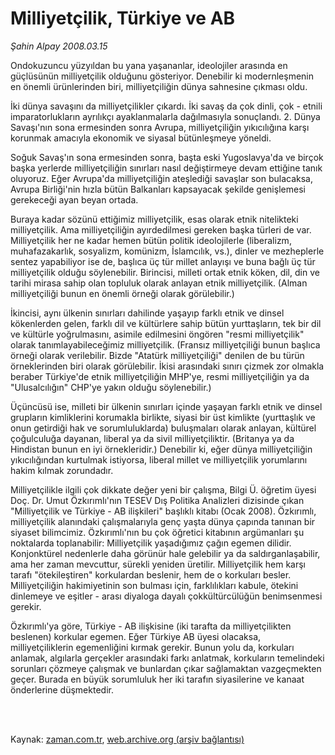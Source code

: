 # Milliyetçilik, Türkiye ve AB

*Şahin Alpay 2008.03.15*

<td class="columnist-detail">
<p>Ondokuzuncu yüzyıldan bu yana yaşananlar, ideolojiler arasında en güçlüsünün milliyetçilik olduğunu gösteriyor. Denebilir ki modernleşmenin en önemli ürünlerinden biri, milliyetçiliğin dünya sahnesine çıkması oldu.</p>
<p>
<div id="haberMetinDiv">
<p>İki dünya savaşını da milliyetçilikler çıkardı. İki savaş da çok dinli, çok - etnili imparatorlukların ayrılıkçı ayaklanmalarla dağılmasıyla sonuçlandı. 2. Dünya Savaşı'nın sona ermesinden sonra Avrupa, milliyetçiliğin yıkıcılığına karşı korunmak amacıyla ekonomik ve siyasal bütünleşmeye yöneldi. 
<p>Soğuk Savaş'ın sona ermesinden sonra, başta eski Yugoslavya'da ve birçok başka yerlerde milliyetçiliğin sınırları nasıl değiştirmeye devam ettiğine tanık oluyoruz. Eğer Avrupa'da milliyetçiliğin ateşlediği savaşlar son bulacaksa, Avrupa Birliği'nin hızla bütün Balkanları kapsayacak şekilde genişlemesi gerekeceği ayan beyan ortada. 
<p>Buraya kadar sözünü ettiğimiz milliyetçilik, esas olarak etnik nitelikteki milliyetçilik. Ama milliyetçiliğin ayırdedilmesi gereken başka türleri de var. Milliyetçilik her ne kadar hemen bütün politik ideolojilerle (liberalizm, muhafazakarlık, sosyalizm, komünizm, İslamcılık, vs.), dinler ve mezheplerle sentez yapabiliyor ise de, başlıca üç tür millet anlayışı ve buna bağlı üç tür milliyetçilik olduğu söylenebilir. Birincisi, milleti ortak etnik köken, dil, din ve tarihi mirasa sahip olan topluluk olarak anlayan etnik milliyetçilik. (Alman milliyetçiliği bunun en önemli örneği olarak görülebilir.) 
<p>İkincisi, aynı ülkenin sınırları dahilinde yaşayıp farklı etnik ve dinsel kökenlerden gelen, farklı dil ve kültürlere sahip bütün yurttaşların, tek bir dil ve kültürle yoğrulmasını, asimile edilmesini öngören "resmi milliyetçilik" olarak tanımlayabileceğimiz milliyetçilik. (Fransız milliyetçiliği bunun başlıca örneği olarak verilebilir. Bizde "Atatürk milliyetçiliği" denilen de bu türün örneklerinden biri olarak görülebilir. İkisi arasındaki sınırı çizmek zor olmakla beraber Türkiye'de etnik milliyetçiliğin MHP'ye, resmi milliyetçiliğin ya da "Ulusalcılığın" CHP'ye yakın olduğu söylenebilir.) 
<p>Üçüncüsü ise, milleti bir ülkenin sınırları içinde yaşayan farklı etnik ve dinsel grupların kimliklerini korumakla birlikte, siyasi bir üst kimlikte (yurttaşlık ve onun getirdiği hak ve sorumluluklarda) buluşmaları olarak anlayan, kültürel çoğulculuğa dayanan, liberal ya da sivil milliyetçiliktir. (Britanya ya da Hindistan bunun en iyi örnekleridir.) Denebilir ki, eğer dünya milliyetçiliğin yıkıcılığından kurtulmak istiyorsa, liberal millet ve milliyetçilik yorumlarını hakim kılmak zorundadır.
<p>Milliyetçilikle ilgili çok dikkate değer yeni bir çalışma, Bilgi Ü. öğretim üyesi Doç. Dr. Umut Özkırımlı'nın TESEV Dış Politika Analizleri dizisinde çıkan "Milliyetçilik ve Türkiye - AB ilişkileri" başlıklı kitabı (Ocak 2008). Özkırımlı, milliyetçilik alanındaki çalışmalarıyla genç yaşta dünya çapında tanınan bir siyaset bilimcimiz. Özkırımlı'nın bu çok öğretici kitabının argümanları şu noktalarda toplanabilir: Milliyetçilik yaşadığımız çağın egemen dilidir. Konjonktürel nedenlerle daha görünür hale gelebilir ya da saldırganlaşabilir, ama her zaman mevcuttur, sürekli yeniden üretilir. Milliyetçilik hem karşı tarafı "ötekileştiren" korkulardan beslenir, hem de o korkuları besler. Milliyetçiliğin hakimiyetinin son bulması için, farklılıkları kabule, ötekini dinlemeye ve eşitler - arası diyaloga dayalı çokkültürcülüğün benimsenmesi gerekir. 
<p>Özkırımlı'ya göre, Türkiye - AB ilişkisine (iki tarafta da milliyetçilikten beslenen) korkular egemen. Eğer Türkiye AB üyesi olacaksa, milliyetçiliklerin egemenliğini kırmak gerekir. Bunun yolu da, korkuları anlamak, algılarla gerçekler arasındaki farkı anlatmak, korkuların temelindeki sorunları çözmeye çalışmak ve bunlardan çıkar sağlamaktan vazgeçmekten geçer. Burada en büyük sorumluluk her iki tarafın siyasilerine ve kanaat önderlerine düşmektedir.</p></p></p></p></p></p></p></div>
</p>


<p><br>
		 </br></p></td>

Kaynak: [zaman.com.tr](http://zaman.com.tr/yazar.do?yazino=664815), [web.archive.org (arşiv bağlantısı)](http://web.archive.org/web/20120314193536/http://www.zaman.com.tr/yazar.do?yazino=664815)
